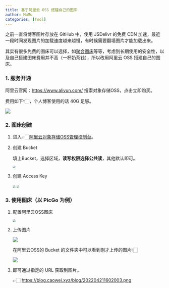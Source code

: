 ```yaml
---
title: 基于阿里云 OSS 搭建自己的图床
author: MuMu
categories: [Tool]
---
```


之前一直将博客图片存放在 GitHub 中，使用 JSDelivr 的免费 CDN 加速，最近一段时间发现图片的加载速度越来越慢，有时候需要翻墙图片才能加载出来。

其实有很多免费的图床可以选择，如[聚合图床](https://www.superbed.cn/)等等，考虑到长期使用的安全性，以及自己搭建图床费用并不高（一杯奶茶钱），所以改用阿里云 OSS 搭建自己的图床。

### 1. 服务开通

阿里云官网：https://www.aliyun.com/ 搜索对象存储OSS，点击立即购买。

费用如下👇🏻，个人博客使用的话 40G 足够。

![](https://blog.caowei.xyz/blog/202204211547009.png)

### 2. 图床创建

1. 进入👉🏻[阿里云对象存储OSS管理控制台](https://oss.console.aliyun.com/package)。

2. 创建 Bucket

	填上Bucket，选择区域，**读写权限选择公共读**，其他默认即可。

	<img src="https://blog.caowei.xyz/blog/202204211552068.png" style="zoom:50%;" />

3. 创建 Access Key

	<img src="https://blog.caowei.xyz/blog/202204211559609.png" style="zoom: 50%;" />

	<img src="https://blog.caowei.xyz/blog/202204211559399.png" style="zoom:50%;" />

### 3. 使用图床（以 PicGo 为例）

1. 配置阿里云OSS图床

	<img src="https://blog.caowei.xyz/blog/202204211600243.png" style="zoom:50%;" />

2. 上传图片

	![](https://blog.caowei.xyz/blog/202204211603741.png)

	在阿里云OSS的 Bucket 的文件夹中可以看到刚才上传的图片👇🏻

	![](https://blog.caowei.xyz/blog/202204211606194.png)

3. 即可通过指定的 URL 获取到图片。

	👉🏻 https://blog.caowei.xyz/blog/202204211602003.png

